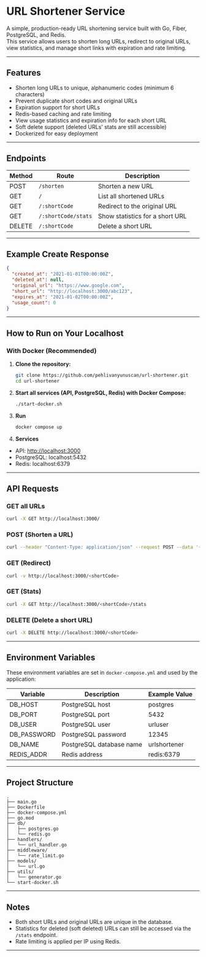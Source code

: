 # URL Shortener Service

A simple, production-ready URL shortening service built with Go, Fiber, PostgreSQL, and Redis.  
This service allows users to shorten long URLs, redirect to original URLs, view statistics, and manage short links with expiration and rate limiting.

---

## Features

- Shorten long URLs to unique, alphanumeric codes (minimum 6 characters)
- Prevent duplicate short codes and original URLs
- Expiration support for short URLs 
- Redis-based caching and rate limiting
- View usage statistics and expiration info for each short URL
- Soft delete support (deleted URLs' stats are still accessible)
- Dockerized for easy deployment

---

## Endpoints

| Method | Route                      | Description                                 |
|--------|----------------------------|---------------------------------------------|
| POST   | `/shorten`                 | Shorten a new URL                           |
| GET    | `/`                        | List all shortened URLs                     |
| GET    | `/:shortCode`              | Redirect to the original URL                |
| GET    | `/:shortCode/stats`        | Show statistics for a short URL             |
| DELETE | `/:shortCode`              | Delete a short URL                          |

---

## Example Create Response

```json
{
  "created_at": "2021-01-01T00:00:00Z",
  "deleted_at": null,
  "original_url": "https://www.google.com",
  "short_url": "http://localhost:3000/abc123",
  "expires_at": "2021-01-02T00:00:00Z",
  "usage_count": 0
}
```

---


## How to Run on Your Localhost

### **With Docker (Recommended)**

1. **Clone the repository:**
    ```sh
    git clone https://github.com/pehlivanyunuscan/url-shortener.git
    cd url-shortener
    ```

2. **Start all services (API, PostgreSQL, Redis) with Docker Compose:**
    ```sh
    ./start-docker.sh
    ```

3. **Run**
    ```sh
    docker compose up
    ```

3. **Services**

- API: [http://localhost:3000](http://localhost:3000)
- PostgreSQL: localhost:5432
- Redis: localhost:6379

---

## API Requests

### GET all URLs
```sh
curl -X GET http://localhost:3000/
```

### POST (Shorten a URL)
```sh
curl --header "Content-Type: application/json" --request POST --data '{"original_url": "https://www.google.com"}' http://localhost:3000/shorten
```

### GET (Redirect)
```sh
curl -v http://localhost:3000/<shortCode>
```

### GET (Stats)
```sh
curl -X GET http://localhost:3000/<shortCode>/stats
```

### DELETE (Delete a short URL)
```sh
curl -X DELETE http://localhost:3000/<shortCode>
```

---

## Environment Variables

These environment variables are set in `docker-compose.yml` and used by the application:

| Variable        | Description                       | Example Value         |
|-----------------|-----------------------------------|----------------------|
| DB_HOST         | PostgreSQL host                   | postgres             |
| DB_PORT         | PostgreSQL port                   | 5432                 |
| DB_USER         | PostgreSQL user                   | urluser              |
| DB_PASSWORD     | PostgreSQL password               | 12345                |
| DB_NAME         | PostgreSQL database name          | urlshortener         |
| REDIS_ADDR      | Redis address                     | redis:6379           |

---

## Project Structure

```
.
├── main.go
├── Dockerfile
├── docker-compose.yml
├── go.mod
├── db/
│   ├── postgres.go
│   └── redis.go
├── handlers/
│   └── url_handler.go
├── middleware/
│   └── rate_limit.go
├── models/
│   └── url.go
├── utils/
│   └── generator.go
└── start-docker.sh
```

---

## Notes

- Both short URLs and original URLs are unique in the database.
- Statistics for deleted (soft deleted) URLs can still be accessed via the `/stats` endpoint.
- Rate limiting is applied per IP using Redis.

---
